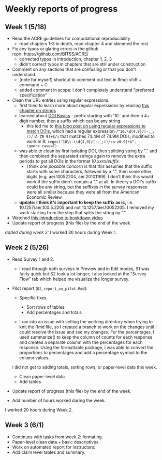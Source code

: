 # Weekly reports of progress

## Week 1 (5/18)

- Read the ACRE guidelines for computational reproducibility  
  - read chapters 1-3 in depth, read chapter 4 and skimmed the rest
- Fix any typos or glaring errors in the github repo: https://github.com/BITSS/ACRE/  
  - corrected typos in introduction, chapter 1, 2, 3
  - didn't correct typos in chapters that are still under construction
- Comment on any sections that are confusing or that you don't understand.    
  - (note for myself) shortcut to comment out text in Rmd: shift + command + C
  - added comment in scope: I don't completely understand "preferred specification"  
- Clean the URL entries using regular expressions.     
  - first tried to learn more about regular expressions by reading [this chapter on strings](https://r4ds.had.co.nz/strings.html)
  - learned about [DOI Basics](https://support.datacite.org/docs/doi-basics) - prefix starting with '10.' and then a 4+ digit number, then a suffix which can be any string
    - this led me to [this blog post on using regular expressions to match DOIs](https://www.crossref.org/blog/dois-and-matching-regular-expressions/), which had a regular expression `/^10.\d{4,9}/[-._;()/:A-Z0-9]+$/i` that matches 74.4M of 74.9M DOIs; modified to work in R: `regex("10\\.\\d{4,9}/[-._;()/:a-z0-9]+$", ignore_case=T)`
  - was able to clean by first isolating DOI, then splitting string by "." and then combined the separated strings again to remove the extra periods to get all DOIs in the format *10.xxxx/suffix*
    - I think *one possible concern* is that this assumes that the suffix starts with some characters, followed by a ".", then some other digits (e.g. aer.10052204, aer.20101199); I don't think this would work if the suffix didn't contain a "." at all. In theory a DOI's suffix could be any string, but the suffixes in the survey responses were all similar because they were all from the American Economic Review.
  - **update: I think it's important to keep the suffix as is,** i.e. 10.1257/aer.100.5.2205 and not 10.1257/aer.10052205. I removed my work starting from the step that splits the string by ".".
- Watched [this introduction to bookdown video](https://www.youtube.com/watch?v=dVqVscgwSpw)
- Update report of progress (this file) by the end of the week.  

*added during week 2:* I worked 30 hours during Week 1.

## Week 2 (5/26)  

- Read Survey 1 and 2.
  - I read through both surveys in Preview and in Edit modes, S1 was fairly quick but S2 took a lot longer; I also looked at the "Survey Flow" tab which helped me visualize the longer survey.
- Pilot report (`02_report_on_pilot.Rmd`):   
  - Specific fixes  
      - Sort rows of tables  
      - Add percentages and totals  

  - I ran into an issue with setting the working directory when trying to knit the Rmd file, so I created a branch to work on the changes until I could resolve the issue and see my changes. For the percentages, I used summarize() to keep the column of counts for each response and created a separate column with the percentages for each response. Using the formattable package, I was able to convert the proportions to percentages and add a percentage symbol to the column values.  

  I did not get to adding totals, sorting rows, or paper-level data this week.

  - Clean paper-level data
  - Add tables
- Update report of progress (this file) by the end of the week.  
- Add number of hours worked during the week.

I worked 20 hours during Week 2.


## Week 3 (6/1)

-  Continues with tasks from week 2: formating.   
-  Paper-level clean data + basic descriptives.   
-  Work on automated report for instructors:
  - Add claim level tables and summary.   
